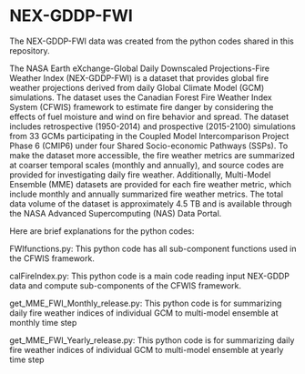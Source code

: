 # NEX-GDDP-FWI
The NEX-GDDP-FWI data was created from the python codes shared in this repository. 

The NASA Earth eXchange-Global Daily Downscaled Projections-Fire Weather Index (NEX-GDDP-FWI) is a dataset that provides global fire weather projections derived from daily Global Climate Model (GCM) simulations. The dataset uses the Canadian Forest Fire Weather Index System (CFWIS) framework to estimate fire danger by considering the effects of fuel moisture and wind on fire behavior and spread. The dataset includes retrospective (1950-2014) and prospective (2015-2100) simulations from 33 GCMs participating in the Coupled Model Intercomparison Project Phase 6 (CMIP6) under four Shared Socio-economic Pathways (SSPs). To make the dataset more accessible, the fire weather metrics are summarized at coarser temporal scales (monthly and annually), and source codes are provided for investigating daily fire weather. Additionally, Multi-Model Ensemble (MME) datasets are provided for each fire weather metric, which include monthly and annually summarized fire weather metrics. The total data volume of the dataset is approximately 4.5 TB and is available through the NASA Advanced Supercomputing (NAS) Data Portal.

Here are brief explanations for the python codes:

FWIfunctions.py: This python code has all sub-component functions used in the CFWIS framework.

calFireIndex.py: This python code is a main code reading input NEX-GDDP data and compute sub-components of the CFWIS framework.

get_MME_FWI_Monthly_release.py: This python code is for summarizing daily fire weather indices of individual GCM to multi-model ensemble at monthly time step 

get_MME_FWI_Yearly_release.py: This python code is for summarizing daily fire weather indices of individual GCM to multi-model ensemble at yearly time step 

